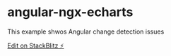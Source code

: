 # angular-ngx-echarts

This example shwos Angular change detection issues

[Edit on StackBlitz ⚡️](https://stackblitz.com/edit/angular-ngx-echarts)

